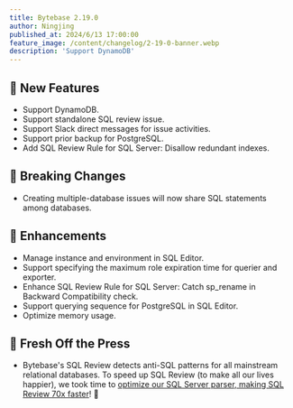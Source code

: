 ```yaml
---
title: Bytebase 2.19.0
author: Ningjing
published_at: 2024/6/13 17:00:00
feature_image: /content/changelog/2-19-0-banner.webp
description: 'Support DynamoDB'
---
```


## 🚀 New Features

- Support DynamoDB.
- Support standalone SQL review issue.
- Support Slack direct messages for issue activities.
- Support prior backup for PostgreSQL.
- Add SQL Review Rule for SQL Server: Disallow redundant indexes.

## 🔔 Breaking Changes

- Creating multiple-database issues will now share SQL statements among databases.
  
## 🎄 Enhancements

- Manage instance and environment in SQL Editor.
- Support specifying the maximum role expiration time for querier and exporter.
- Enhance SQL Review Rule for SQL Server: Catch sp_rename in Backward Compatibility check.
- Support querying sequence for PostgreSQL in SQL Editor.
- Optimize memory usage.

## 📰 Fresh Off the Press

- Bytebase's SQL Review detects anti-SQL patterns for all mainstream relational databases. To speed up SQL Review (to make all our lives happier), we took time to [optimize our SQL Server parser, making SQL Review 70x faster](/blog/how-we-improved-sql-parser-speed-70x/)! 🚀

<IncludeBlock url="/docs/get-started/install/install-upgrade"></IncludeBlock>
